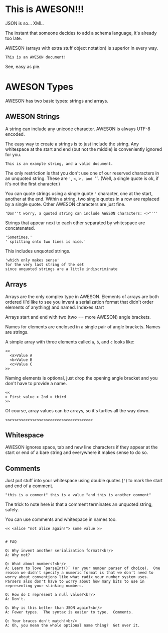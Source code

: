 # This is AWESON!!!

JSON is so... XML.

The instant that someone decides to add a schema language, it's already too late.

AWESON (arrays with extra stuff object notation) is superior in every way.

```
This is an AWESON document!
```

See, easy as pie.

# AWESON Types

AWESON has two basic types: strings and arrays.

## AWESON Strings

A string can include any unicode character.  AWESON is always UTF-8 encoded.

The easy way to create a strings is to just include the string.  Any whitespace at the start and end (but not the middle) is conveniently ignored for you.

```
This is an example string, and a valid document.
```

The only restriction is that you don't use one of our reserved characters in an unquoted string.  These are `'`, `<`, >`, and `"`.  (Well, a single quote is ok, if it's not the first character.)

You can quote strings using a single quote `'` character, one at the start, another at the end.  Within a string, two single quotes in a row are replaced by a single quote.  Other AWESON characters are just fine.

```
'Don''t worry, a quoted string can include AWESON characters: <>"'''
```

Strings that appear next to each other separated by whitespace are concatenated.

```
'Sometimes,'
' splitting onto two lines is nice.'
```

This includes unquoted strings.

```
'which only makes sense'
for the very last string of the set
since unquoted strings are a little indiscriminate
```

## Arrays

Arrays are the only complex type in AWESON.  Elements of arrays are both ordered (I'd like to see you invent a serialization format that didn't order elements of anything) and named.  Indexes start

Arrays start and end with two (two == more AWESON) angle brackets.

Names for elements are enclosed in a single pair of angle brackets.  Names are strings.

A simple array with three elements called `a`, `b`, and `c` looks like:

```
<<
  <a>Value A
  <b>Value B
  <c>Value C
>>
```

Naming elements is optional, just drop the opening angle bracket and you don't have to provide a name.

```
<<
> First value > 2nd > third
>>
```

Of course, array values can be arrays, so it's turtles all the way down.

```
<<><<><<>>><<><<><<>>>>>><<>>>>><<>>>>>
```

## Whitespace

AWESON ignores space, tab and new line characters if they appear at the start or end of a bare string and everywhere it makes sense to do so.

## Comments

Just put stuff into your whitespace using double quotes (`"`) to mark the start and end of a comment.

```
"this is a comment" this is a value "and this is another comment"
```

The trick to note here is that a comment terminates an unquoted string, safely.

You can use comments and whitespace in names too.

```
<< <alice "not alice again!"> some value >>
```
```

# FAQ

Q: Why invent another serialization format?<br/>
A: Why not?

Q: What about numbers?<br/>
A: Learn to love `parseInt()` (or your number parser of choice).  One reason we didn't specify a numeric format is that we don't need to worry about conventions like what radix your number system uses.  Parsers also don't have to worry about how many bits to use in representing your stinking numbers.

Q: How do I represent a null value?<br/>
A: Don't.

Q: Why is this better than JSON again?<br/>
A: Fewer types.  The syntax is easier to type.  Comments.

Q: Your braces don't match!<br/>
A: Oh, you mean the whole optional name thing?  Get over it.
